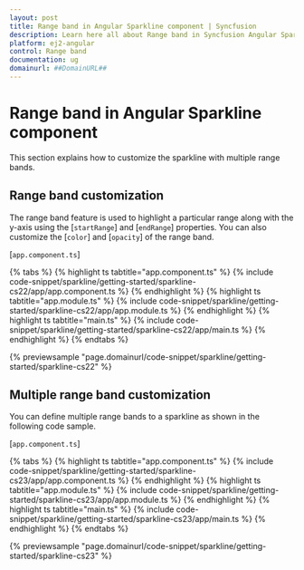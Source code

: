 ```yaml
---
layout: post
title: Range band in Angular Sparkline component | Syncfusion
description: Learn here all about Range band in Syncfusion Angular Sparkline component of Syncfusion Essential JS 2 and more.
platform: ej2-angular
control: Range band 
documentation: ug
domainurl: ##DomainURL##
---
```


# Range band in Angular Sparkline component

This section explains how to customize the sparkline with multiple range bands.

## Range band customization

The range band feature is used to highlight a particular range along with the y-axis using the [`startRange`] and [`endRange`] properties. You can also customize the [`color`] and [`opacity`] of the range band.

[`app.component.ts`]

{% tabs %}
{% highlight ts tabtitle="app.component.ts" %}
{% include code-snippet/sparkline/getting-started/sparkline-cs22/app/app.component.ts %}
{% endhighlight %}
{% highlight ts tabtitle="app.module.ts" %}
{% include code-snippet/sparkline/getting-started/sparkline-cs22/app/app.module.ts %}
{% endhighlight %}
{% highlight ts tabtitle="main.ts" %}
{% include code-snippet/sparkline/getting-started/sparkline-cs22/app/main.ts %}
{% endhighlight %}
{% endtabs %}
  
{% previewsample "page.domainurl/code-snippet/sparkline/getting-started/sparkline-cs22" %}

## Multiple range band customization

You can define multiple range bands to a sparkline as shown in the following code sample.

[`app.component.ts`]

{% tabs %}
{% highlight ts tabtitle="app.component.ts" %}
{% include code-snippet/sparkline/getting-started/sparkline-cs23/app/app.component.ts %}
{% endhighlight %}
{% highlight ts tabtitle="app.module.ts" %}
{% include code-snippet/sparkline/getting-started/sparkline-cs23/app/app.module.ts %}
{% endhighlight %}
{% highlight ts tabtitle="main.ts" %}
{% include code-snippet/sparkline/getting-started/sparkline-cs23/app/main.ts %}
{% endhighlight %}
{% endtabs %}
  
{% previewsample "page.domainurl/code-snippet/sparkline/getting-started/sparkline-cs23" %}